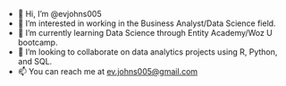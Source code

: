 - 👋 Hi, I’m @evjohns005
- 👀 I’m interested in working in the Business Analyst/Data Science field.
- 🌱 I’m currently learning Data Science through Entity Academy/Woz U bootcamp.
- 💞️ I’m looking to collaborate on data analytics projects using R, Python, and SQL.
- 📫 You can reach me at ev.johns005@gmail.com

<!---
evjohns005/evjohns005 is a ✨ special ✨ repository because its `README.md` (this file) appears on your GitHub profile.
You can click the Preview link to take a look at your changes.
--->
